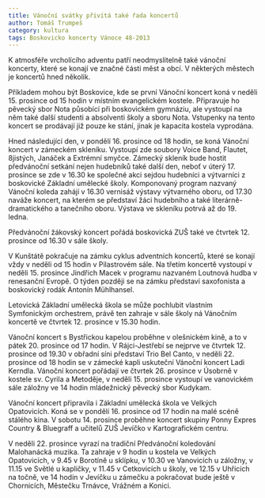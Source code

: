 ```yaml
---
title: Vánoční svátky přivítá také řada koncertů
author: Tomáš Trumpeš
category: kultura
tags: Boskovicko koncerty Vánoce 48-2013
---
```


K atmosféře vrcholícího adventu patří neodmyslitelně také vánoční koncerty, které se konají ve značné části měst a obcí. V některých městech je koncertů hned několik.

Příkladem mohou být Boskovice, kde se první Vánoční koncert koná v neděli 15. prosince od 15 hodin v místním evangelickém kostele. Připravuje ho pěvecký sbor Nota působící při boskovickém gymnáziu, ale vystoupí na něm také další studenti a absolventi školy a sboru Nota. Vstupenky na tento koncert se prodávají již pouze ke stání, jinak je kapacita kostela vyprodána.

Hned následující den, v pondělí 16. prosince od 18 hodin, se koná Vánoční koncert v zámeckém skleníku. Vystoupí zde soubory Voice Band, Flautet, 8jistých, Janáček a Extrémní smyčce. Zámecký skleník bude hostit předvánoční setkání nejen hudebníků také další den, neboť v úterý 17. prosince se zde v 16.30 ke společné akci sejdou hudebníci a výtvarníci z boskovické Základní umělecké školy. Komponovaný program nazvaný Vánoční koleda zahájí v 16.30 vernisáž výstavy výtvarného oboru, od 17.30 naváže koncert, na kterém se představí žáci hudebního a také literárně-dramatického a tanečního oboru. Výstava ve skleníku potrvá až do 19. ledna.

Předvánoční žákovský koncert pořádá boskovická ZUŠ také ve čtvrtek 12. prosince od 16.30 v sále školy.

V Kunštátě pokračuje na zámku cyklus adventních koncertů, které se konají vždy v neděli od 15 hodin v Pilastrovém sále. Na třetím koncertě vystoupí v neděli 15. prosince Jindřich Macek v programu nazvaném Loutnová hudba v renesanční Evropě. O týden později se na zámku představí saxofonista a boskovický rodák Antonín Mühlhansel.

Letovická Základní umělecká škola se může pochlubit vlastním Symfonickým orchestrem, právě ten zahraje v sále školy ná Vánočním koncertě ve čtvrtek 12. prosince v 15.30 hodin.

Vánoční koncert s Bystřickou kapelou proběhne v olešnickém kině, a to v pátek 20. prosince od 17 hodin. V Rájci-Jestřebí se nejprve ve čtvrtek 12. prosince od 19.30 v obřadní síni představí Trio Bel Canto, v neděli 22. prosince od 18 hodin se v zámecké kapli uskuteční Vánoční koncert Ladi Kerndla. Vánoční koncert pořádají ve čtvrtek 26. prosince v Úsobrně v kostele sv. Cyrila a Metoděje, v neděli 15. prosince vystoupí ve vanovickém sále záložny ve 14 hodin mládežnický pěvecký sbor Kudykam.

Vánoční koncert připravila i Základní umělecká škola ve Velkých Opatovicích. Koná se v pondělí 16. prosince od 17 hodin na malé scéně stálého kina. V sobotu 14. prosince proběhne koncert skupiny Ponny Expres Country & Bluegraff a učitelů ZUŠ Jevíčko v Kartografickém centru.

V neděli 22. prosince vyrazí na tradiční Předvánoční koledování Malohanácká muzika. Ta zahraje v 9 hodin u kostela ve Velkých Opatovicích, v 9.45 v Borotíně u sklípku, v 10.30 ve Vanovicích u záložny, v 11.15 ve Světlé u kapličky, v 11.45 v Cetkovicích u školy, ve 12.15 v Uhřicích na točně, ve 14 hodin v Jevíčku u zámečku a pokračovat bude ještě v Chornicích, Městečku Trnávce, Vrážném a Konici.